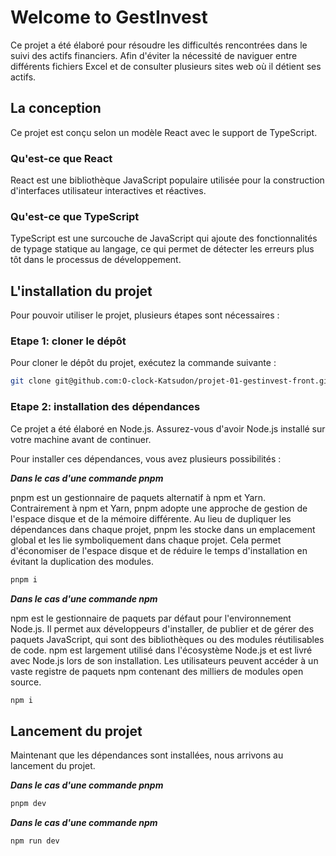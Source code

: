 # Welcome to GestInvest

Ce projet a été élaboré pour résoudre les difficultés rencontrées dans le suivi des actifs financiers. Afin d'éviter la nécessité de naviguer entre différents fichiers Excel et de consulter plusieurs sites web où il détient ses actifs.

## La conception

Ce projet est conçu selon un modèle React avec le support de TypeScript.

### Qu'est-ce que React

React est une bibliothèque JavaScript populaire utilisée pour la construction d'interfaces utilisateur interactives et réactives.

### Qu'est-ce que TypeScript

TypeScript est une surcouche de JavaScript qui ajoute des fonctionnalités de typage statique au langage, ce qui permet de détecter les erreurs plus tôt dans le processus de développement.

## L'installation du projet

Pour pouvoir utiliser le projet, plusieurs étapes sont nécessaires :

### Etape 1: cloner le dépôt

Pour cloner le dépôt du projet, exécutez la commande suivante :

```bash
git clone git@github.com:O-clock-Katsudon/projet-01-gestinvest-front.git
```

### Etape 2: installation des dépendances

Ce projet a été élaboré en Node.js. Assurez-vous d'avoir Node.js installé sur votre machine avant de continuer.

Pour installer ces dépendances, vous avez plusieurs possibilités :

**_Dans le cas d'une commande pnpm_**

pnpm est un gestionnaire de paquets alternatif à npm et Yarn. Contrairement à npm et Yarn, pnpm adopte une approche de gestion de l'espace disque et de la mémoire différente. Au lieu de dupliquer les dépendances dans chaque projet, pnpm les stocke dans un emplacement global et les lie symboliquement dans chaque projet. Cela permet d'économiser de l'espace disque et de réduire le temps d'installation en évitant la duplication des modules.

```bash
pnpm i
```

**_Dans le cas d'une commande npm_**

npm est le gestionnaire de paquets par défaut pour l'environnement Node.js. Il permet aux développeurs d'installer, de publier et de gérer des paquets JavaScript, qui sont des bibliothèques ou des modules réutilisables de code. npm est largement utilisé dans l'écosystème Node.js et est livré avec Node.js lors de son installation. Les utilisateurs peuvent accéder à un vaste registre de paquets npm contenant des milliers de modules open source.

```bash
npm i
```

## Lancement du projet

Maintenant que les dépendances sont installées, nous arrivons au lancement du projet.

**_Dans le cas d'une commande pnpm_**

```bash
pnpm dev
```

**_Dans le cas d'une commande npm_**

```bash
npm run dev
```
